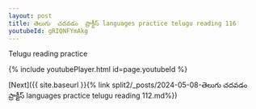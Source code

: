 ```yaml
---
layout: post
title: తెలుగు  చదవడం  ప్రాక్టీస్ languages practice telugu reading 116
youtubeId: gRIQNFYmAkg
---
```

 
 
Telugu reading practice
 
 
 
 
 


{% include youtubePlayer.html id=page.youtubeId %}
 
[Next]({{ site.baseurl }}{% link  split2/_posts/2024-05-08-తెలుగు  చదవడం  ప్రాక్టీస్ languages practice telugu reading 112.md%})
 
